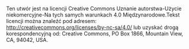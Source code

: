 Ten utwór jest na licencji Creative Commons Uznanie autorstwa-Użycie niekomercyjne-Na tych samych warunkach 4.0 Międzynarodowe.Tekst licencji można znaleźć pod adresem: http://creativecommons.org/licenses/by-nc-sa/4.0/ lub uzyskać drogą korespondencyjną od:  Creative Commons, PO Box 1866, Mountain View, CA, 94042, USA.
